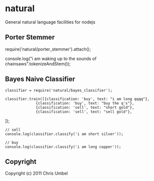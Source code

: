 natural
=======

General natural language facilities for nodejs

Porter Stemmer
--------------

require('natural/porter_stemmer').attach();

console.log("i am waking up to the sounds of chainsaws".tokenizeAndStem());

Bayes Naive Classifier
----------------------

    classifier = require('natural/bayes_classifier');

    classifier.train([{classification: 'buy', text: "i am long qqqq"},
                  {classification: 'buy', text: "buy the q's"},
                  {classification: 'sell', text: "short gold"},
                  {classification: 'sell', text: "sell gold"},
]);

    // sell
    console.log(classifier.classify('i am short silver'));

    // buy
    console.log(classifier.classify('i am long copper'));

Copyright
---------

Copyright (c) 2011 Chris Umbel
